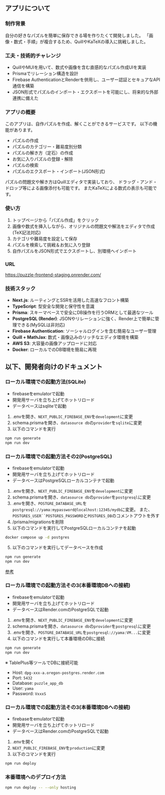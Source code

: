 ## アプリについて

### 制作背景

自分の好きなパズルを簡単に保存できる場を作りたくて開発しました。
「画像・数式・手順」が複合するため、QuillやKaTeXの導入に挑戦しました。

### 工夫・技術的チャレンジ

- QuillやMUIを用いて、数式や画像を含む直感的なパズル作成UIを実装
- Prismaでリレーション構造を設計
- Firebase AuthenticationとRenderを併用し、ユーザー認証とセキュアなAPI通信を構築
- JSON形式でパズルのインポート・エクスポートを可能にし、将来的な外部連携に備えた

### アプリの概要

このアプリは、自作パズルを作成、解くことができるサービスです。
以下の機能があります。

- パズルの作成
- パズルのカテゴリー・難易度別分類
- パズルの解き方（定石）の作成
- お気に入りパズルの登録・解除
- パズルの検索
- パズルのエクスポート・インポート(JSON形式)

パズルの問題文や解き方はQuillエディタで実装しており、
ドラッグ・アンド・ドロップ等による画像添付も可能です。
またKaTeXによる数式の表示も可能です。

### 使い方

1. トップページから「パズル作成」をクリック
2. 画像や数式を挿入しながら、オリジナルの問題文や解法をエディタで作成(TeX記法対応)
3. カテゴリや難易度を設定して保存
4. パズルを検索して挑戦＆お気に入り登録
5. 自作パズルをJSON形式でエクスポートし、別環境へインポート

### URL

https://puzzle-frontend-staging.onrender.com/

### 技術スタック

- **Next.js**: ルーティングとSSRを活用した高速なフロント構築
- **TypeScript**: 型安全な開発と保守性を意識
- **Prisma**: スキーマベースで安全にDB操作を行うORMとして最適なツール
- **PostgreSQL (Render)**: JSONやリレーションに強く、Render上で簡単に管理できる(MySQLは非対応)
- **Firebase Authentication**: ソーシャルログインを含む簡易なユーザー管理
- **Quill + MathJax**: 数式・画像込みのリッチなエディタ環境を構築
- **AWS S3**: 大容量の画像アップロードに対応
- **Docker**: ローカルでのDB環境を簡易に再現

## 以下、開発者向けのドキュメント

### ローカル環境での起動方法(SQLite)

- firebaseをemulatorで起動
- 開発用サーバを立ち上げてホットリロード
- データベースはsqliteで起動

1. .envを開き、`NEXT_PUBLIC_FIREBASE_ENV`を`development`に変更
2. schema.prismaを開き、`datasource db`の`provider`を`sqlite`に変更
3. 以下のコマンドを実行

```bash
npm run generate
npm run dev
```

### ローカル環境での起動方法その2(PostgreSQL)

- firebaseをemulatorで起動
- 開発用サーバを立ち上げてホットリロード
- データベースはPostgreSQLローカルコンテナで起動

1. .envを開き、`NEXT_PUBLIC_FIREBASE_ENV`を`development`に変更
2. schema.prismaを開き、`datasource db`の`provider`を`postgresql`に変更
3. .envを開き、`POSTGRE_DATABASE_URL`を`postgresql://yama:mypassword@localhost:12345/mydb`に変更。
   また、`POSTGRES_USER``POSTGRES_PASSWORD`と`POSTGRES_DB`のコメントアウトを外す
4. /prisma/migrationsを削除
5. 以下のコマンドを実行してPostgreSQLローカルコンテナを起動

```bash
docker compose up -d postgres
```

5. 以下のコマンドを実行してデータベースを作成

```bash
npm run generate
npm run dev
```

[参考](https://www.prisma.io/docs/orm/prisma-migrate/understanding-prisma-migrate/limitations-and-known-issues#you-cannot-automatically-switch-database-providers)

### ローカル環境での起動方法その3(本番環境DBへの接続)

- firebaseをemulatorで起動
- 開発用サーバを立ち上げてホットリロード
- データベースはRender.comのPostgreSQLで起動

1. .envを開き、`NEXT_PUBLIC_FIREBASE_ENV`を`development`に変更
2. schema.prismaを開き、`datasource db`の`provider`を`postgresql`に変更
3. .envを開き、`POSTGRE_DATABASE_URL`を`postgresql://yama:VM...`に変更
4. 以下のコマンドを実行して本番環境のDBに接続

```bash
npm run generate
npm run dev
```

※ TablePlus等ツールでDBに接続可能

- Host: `dpg-xxx-a.oregon-postgres.render.com`
- Port: `5432`
- Database: `puzzle_app_db`
- User: `yama`
- Password: `VxxxS`

### ローカル環境での起動方法その3(本番環境DBへの接続)

- firebaseをemulatorで起動
- 開発用サーバを立ち上げてホットリロード
- データベースはRender.comのPostgreSQLで起動

1. .envを開く
2. `NEXT_PUBLIC_FIREBASE_ENV`を`production`に変更
3. 以下のコマンドを実行

```bash
npm run deploy
```

### 本番環境へのデプロイ方法

```bash
npm run deploy -- --only hosting
```
